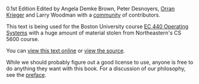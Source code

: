 0.1st Edition Edited by Angela Demke Brown, Peter Desnoyers,  [Orran Krieger](https://okrieg.github.io) and Larry Woodman with a  [community](https://github.com/okrieg/openos/graphs/contributors) of contributors. 

This text is being used for the Boston University course [EC 440 Operating Systems][EC440] with a huge amount of material stolen from Northeastern's CS 5600 course. 

You can [view this text online][ghpages] or [view the source][source].

[EC440]: https://docs.google.com/document/d/e/2PACX-1vRIAR-uB62ZAr9LdDP-8RylOhQ76W2fL79TU5TJbgrwUraK72gN5VfJde3B8x8gV3ukcP2lwuWC8TOm/pub
[ghpages]: https://okrieg.github.io/openos/textbook/intro_tb.html
[source]: https://github.com/okrieg/openos

While we should probably figure out a good license to use, anyone is free to do anything they want with this book.  For a discussion of our philosophy, see the [preface](cont:pref:phil). 